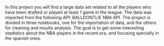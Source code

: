 In this project you will find a large data set related to all the players who have been drafted or played at least 1 game in the league. The data was imported from the following API: BALLDONTLIE NBA API.
The project is divided in three notebooks, one for the importation of data, and the others for cleaning and results analysis.
The goal is to get some interesting stadistics about the NBA players in the recent era, and focusing specially in the spanish ones.

